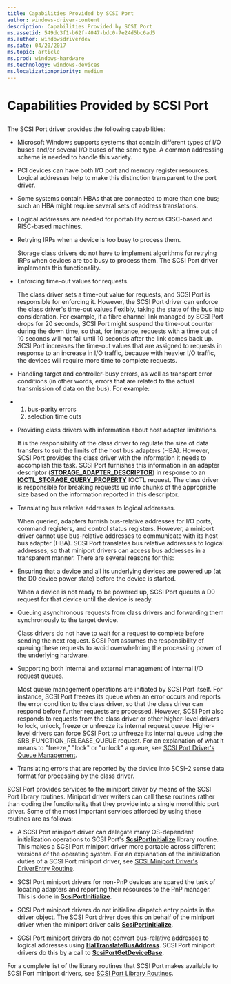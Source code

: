 ```yaml
---
title: Capabilities Provided by SCSI Port
author: windows-driver-content
description: Capabilities Provided by SCSI Port
ms.assetid: 549dc3f1-b62f-4047-bdc0-7e24d5bc6ad5
ms.author: windowsdriverdev
ms.date: 04/20/2017
ms.topic: article
ms.prod: windows-hardware
ms.technology: windows-devices
ms.localizationpriority: medium
---
```


# Capabilities Provided by SCSI Port


## <span id="ddk_capabilities_provided_by_scsi_port_kg"></span><span id="DDK_CAPABILITIES_PROVIDED_BY_SCSI_PORT_KG"></span>


The SCSI Port driver provides the following capabilities:

-   Microsoft Windows supports systems that contain different types of I/O buses and/or several I/O buses of the same type. A common addressing scheme is needed to handle this variety.

-   PCI devices can have both I/O port and memory register resources. Logical addresses help to make this distinction transparent to the port driver.

-   Some systems contain HBAs that are connected to more than one bus; such an HBA might require several sets of address translations.

-   Logical addresses are needed for portability across CISC-based and RISC-based machines.

<!-- -->

-   Retrying IRPs when a device is too busy to process them.

    Storage class drivers do not have to implement algorithms for retrying IRPs when devices are too busy to process them. The SCSI Port driver implements this functionality.

-   Enforcing time-out values for requests.

    The class driver sets a time-out value for requests, and SCSI Port is responsible for enforcing it. However, the SCSI Port driver can enforce the class driver's time-out values flexibly, taking the state of the bus into consideration. For example, if a fibre channel link managed by SCSI Port drops for 20 seconds, SCSI Port might suspend the time-out counter during the down time, so that, for instance, requests with a time out of 10 seconds will not fail until 10 seconds after the link comes back up. SCSI Port increases the time-out values that are assigned to requests in response to an increase in I/O traffic, because with heavier I/O traffic, the devices will require more time to complete requests.

-   Handling target and controller-busy errors, as well as transport error conditions (in other words, errors that are related to the actual transmission of data on the bus). For example:

-   1.  bus-parity errors
    2.  selection time outs

<!-- -->

-   Providing class drivers with information about host adapter limitations.

    It is the responsibility of the class driver to regulate the size of data transfers to suit the limits of the host bus adapters (HBA). However, SCSI Port provides the class driver with the information it needs to accomplish this task. SCSI Port furnishes this information in an adapter descriptor ([**STORAGE\_ADAPTER\_DESCRIPTOR**](https://msdn.microsoft.com/library/windows/hardware/ff566346)) in response to an [**IOCTL\_STORAGE\_QUERY\_PROPERTY**](https://msdn.microsoft.com/library/windows/hardware/ff560590) IOCTL request. The class driver is responsible for breaking requests up into chunks of the appropriate size based on the information reported in this descriptor.

-   Translating bus relative addresses to logical addresses.

    When queried, adapters furnish bus-relative addresses for I/O ports, command registers, and control status registers. However, a miniport driver cannot use bus-relative addresses to communicate with its host bus adapter (HBA). SCSI Port translates bus relative addresses to logical addresses, so that miniport drivers can access bus addresses in a transparent manner. There are several reasons for this:

-   Ensuring that a device and all its underlying devices are powered up (at the D0 device power state) before the device is started.

    When a device is not ready to be powered up, SCSI Port queues a D0 request for that device until the device is ready.

-   Queuing asynchronous requests from class drivers and forwarding them synchronously to the target device.

    Class drivers do not have to wait for a request to complete before sending the next request. SCSI Port assumes the responsibility of queuing these requests to avoid overwhelming the processing power of the underlying hardware.

-   Supporting both internal and external management of internal I/O request queues.

    Most queue management operations are initiated by SCSI Port itself. For instance, SCSI Port freezes its queue when an error occurs and reports the error condition to the class driver, so that the class driver can respond before further requests are processed. However, SCSI Port also responds to requests from the class driver or other higher-level drivers to lock, unlock, freeze or unfreeze its internal request queue. Higher-level drivers can force SCSI Port to unfreeze its internal queue using the SRB\_FUNCTION\_RELEASE\_QUEUE request. For an explanation of what it means to "freeze," "lock" or "unlock" a queue, see [SCSI Port Driver's Queue Management](scsi-port-driver-s-queue-management.md).

-   Translating errors that are reported by the device into SCSI-2 sense data format for processing by the class driver.

SCSI Port provides services to the miniport driver by means of the SCSI Port library routines. Miniport driver writers can call these routines rather than coding the functionality that they provide into a single monolithic port driver. Some of the most important services afforded by using these routines are as follows:

-   A SCSI Port miniport driver can delegate many OS-dependent initialization operations to SCSI Port's [**ScsiPortInitialize**](https://msdn.microsoft.com/library/windows/hardware/ff564645) library routine. This makes a SCSI Port miniport driver more portable across different versions of the operating system. For an explanation of the initialization duties of a SCSI Port miniport driver, see [SCSI Miniport Driver's DriverEntry Routine](scsi-miniport-driver-s-driverentry-routine.md).

-   SCSI Port miniport drivers for non-PnP devices are spared the task of locating adapters and reporting their resources to the PnP manager. This is done in [**ScsiPortInitialize**](https://msdn.microsoft.com/library/windows/hardware/ff564645).

-   SCSI Port miniport drivers do not initialize dispatch entry points in the driver object. The SCSI Port driver does this on behalf of the miniport driver when the miniport driver calls [**ScsiPortInitialize**](https://msdn.microsoft.com/library/windows/hardware/ff564645).

-   SCSI Port miniport drivers do not convert bus-relative addresses to logical addresses using [**HalTranslateBusAddress**](https://msdn.microsoft.com/library/windows/hardware/ff546637). SCSI Port miniport drivers do this by a call to [**ScsiPortGetDeviceBase**](https://msdn.microsoft.com/library/windows/hardware/ff564629).

For a complete list of the library routines that SCSI Port makes available to SCSI Port miniport drivers, see [SCSI Port Library Routines](https://msdn.microsoft.com/library/windows/hardware/ff565375).

 

 




